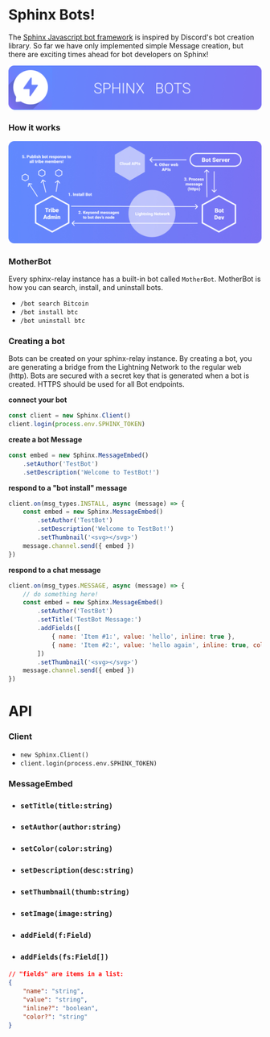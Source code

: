 # Sphinx Bots!

The [Sphinx Javascript bot framework](https://github.com/stakwork/sphinx-bots) is inspired by Discord's bot creation library. So far we have only implemented simple Message creation, but there are exciting times ahead for bot developers on Sphinx!

![](https://github.com/stakwork/sphinx-docs/blob/master/bots/bots.png?raw=true)

### How it works

![](https://github.com/stakwork/sphinx-docs/blob/master/bots/bots_architecture.jpg?raw=true)

### MotherBot

Every sphinx-relay instance has a built-in bot called `MotherBot`. MotherBot is how you can search, install, and uninstall bots. 

- `/bot search Bitcoin`
- `/bot install btc`
- `/bot uninstall btc`

### Creating a bot

Bots can be created on your sphinx-relay instance. By creating a bot, you are generating a bridge from the Lightning Network to the regular web (http). Bots are secured with a secret key that is generated when a bot is created. HTTPS should be used for all Bot endpoints.

**connect your bot**
```js
const client = new Sphinx.Client()
client.login(process.env.SPHINX_TOKEN)
```

**create a bot Message**
```js
const embed = new Sphinx.MessageEmbed()
    .setAuthor('TestBot')
    .setDescription('Welcome to TestBot!')
```

**respond to a "bot install" message**
```js
client.on(msg_types.INSTALL, async (message) => {
    const embed = new Sphinx.MessageEmbed()
        .setAuthor('TestBot')
        .setDescription('Welcome to TestBot!')
        .setThumbnail('<svg></svg>')
    message.channel.send({ embed })
})
```

**respond to a chat message**
```js
client.on(msg_types.MESSAGE, async (message) => {
    // do something here!
    const embed = new Sphinx.MessageEmbed()
        .setAuthor('TestBot')
        .setTitle('TestBot Message:')
        .addFields([
            { name: 'Item #1:', value: 'hello', inline: true },
            { name: 'Item #2:', value: 'hello again', inline: true, color: '#00FF00' }
        ])
        .setThumbnail('<svg></svg>')
    message.channel.send({ embed })
})
```

# API

### Client
- `new Sphinx.Client()`
- `client.login(process.env.SPHINX_TOKEN)`

### MessageEmbed
- ### `setTitle(title:string)`
- ### `setAuthor(author:string)`
- ### `setColor(color:string)`
- ### `setDescription(desc:string)`
- ### `setThumbnail(thumb:string)`
- ### `setImage(image:string)`
- ### `addField(f:Field)`
- ### `addFields(fs:Field[])` 
```json
// "fields" are items in a list:
{
    "name": "string",
    "value": "string",
    "inline?": "boolean",
    "color?": "string"
}
```